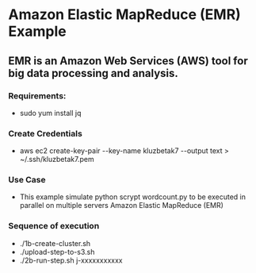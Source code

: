 Amazon Elastic MapReduce (EMR) Example
======================================

## EMR is an Amazon Web Services (AWS) tool for big data processing and analysis.

### Requirements:
* sudo yum install jq

### Create Credentials
* aws ec2 create-key-pair --key-name kluzbetak7 --output text > ~/.ssh/kluzbetak7.pem 


### Use Case
* This example simulate python scrypt wordcount.py to be executed in parallel on multiple servers Amazon Elastic MapReduce (EMR)


### Sequence of execution
* ./1b-create-cluster.sh
* ./upload-step-to-s3.sh
* ./2b-run-step.sh j-xxxxxxxxxxx
